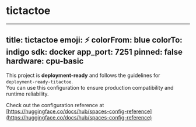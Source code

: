 # tictactoe
---
title: tictactoe
emoji: ⚡
colorFrom: blue
colorTo: indigo
sdk: docker
app_port: 7251
pinned: false
hardware: cpu-basic
---

This project is **deployment-ready** and follows the guidelines for `deployment-ready-titactoe`.  
You can use this configuration to ensure production compatibility and runtime reliability.


Check out the configuration reference at [https://huggingface.co/docs/hub/spaces-config-reference](https://huggingface.co/docs/hub/spaces-config-reference)
